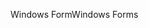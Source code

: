<span data-ttu-id="5439a-101">Windows Form</span><span class="sxs-lookup"><span data-stu-id="5439a-101">Windows Forms</span></span>